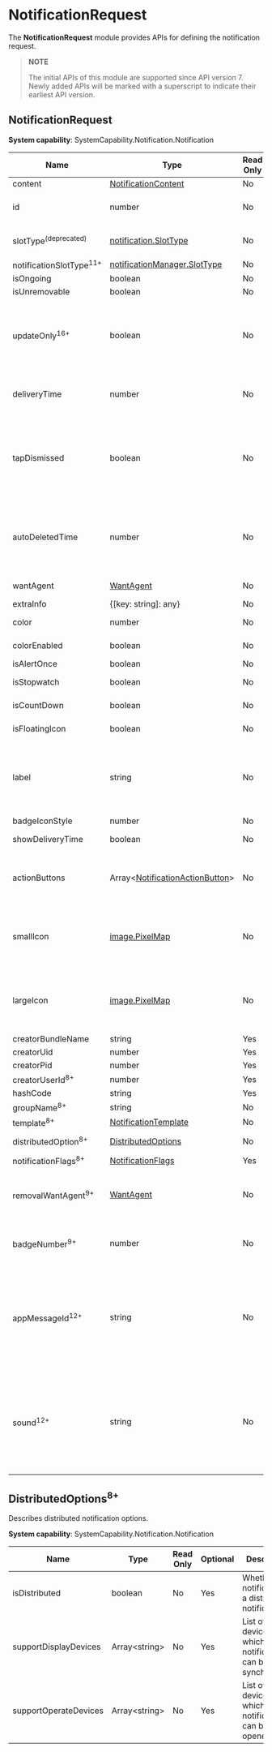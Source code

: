 # NotificationRequest

The **NotificationRequest** module provides APIs for defining the notification request.

> **NOTE**
>
> The initial APIs of this module are supported since API version 7. Newly added APIs will be marked with a superscript to indicate their earliest API version.

## NotificationRequest

**System capability**: SystemCapability.Notification.Notification

| Name                           | Type                                                   |  Read Only| Optional| Description                                                                   |
|-------------------------------| -------------------------------------------------------- | ----- | --- |-----------------------------------------------------------------------|
| content                       | [NotificationContent](js-apis-inner-notification-notificationContent.md#notificationcontent)   |   No | No | Notification content.                                                                |
| id                            | number                                                   |   No | Yes | Notification ID. The default value is **0**. If the same notification ID exists, the notification content is updated.                                                                |
| slotType<sup>(deprecated)</sup> | [notification.SlotType](./js-apis-notification.md#slottype)    |   No | Yes | Notification slot type.<br>This API is deprecated since API version 11. You are advised to use **notificationSlotType** instead.                       |
| notificationSlotType<sup>11+</sup> | [notificationManager.SlotType](js-apis-notificationManager.md#slottype) |   No | Yes | Notification slot type.                       |
| isOngoing                     | boolean                                                  |   No | Yes | Not supported currently. |
| isUnremovable                 | boolean                                                  |   No | Yes | Not supported currently. |
| updateOnly<sup>16+</sup>        | boolean                                       | No | Yes | Whether to update notifications only.<br> - **true**: If a notification with the same ID exists, the notification is updated; otherwise, the notification fails to update and no notification is created.<br> - **false** (default): If a notification with the same ID exists, the notification is updated; otherwise, a notification is created.        |
| deliveryTime                  | number                                                   |   No | Yes | Time when the notification is sent. This API is automatically generated by the system.<br>Data format: timestamp,<br>in milliseconds.                                                              |
| tapDismissed                  | boolean                                                  |   No | Yes | Whether the notification is automatically cleared. This parameter is valid only when the notification carries **wantAgent** or **actionButtons**.<br> - **true** (default): The current notification is automatically cleared after the notification or button is tapped.<br> - **false**: The current notification is retained after the notification or button is tapped.|
| autoDeletedTime               | number                                                   |   No | Yes | Time when the notification is automatically cleared.<br>Data format: timestamp,<br>in milliseconds.<br>For example, if a notification is to be cleared after being displayed for 3 seconds (3000 ms), you can set **new Date().getTime() + 3000** to meet this requirement.                                                             |
| wantAgent                     | [WantAgent](../apis-ability-kit/js-apis-app-ability-wantAgent.md)            |   No | Yes | **WantAgent** instance to which the notification will be redirected after being clicked.                                      |
| extraInfo                     | {[key: string]: any}                                     |   No | Yes | Extended parameters.                                                                |
| color                         | number                                                   |   No | Yes | Background color of the notification. Not supported currently.                                                    |
| colorEnabled                  | boolean                                                  |   No | Yes | Whether the notification background color can be enabled. Not supported currently.                                                |
| isAlertOnce                   | boolean                                                  |   No | Yes | Whether the notification triggers an alert only once.                                                       |
| isStopwatch                   | boolean                                                  |   No | Yes | Whether to display the stopwatch. Not supported currently.                                                            |
| isCountDown                   | boolean                                                  |   No | Yes | Whether to display the countdown time. Not supported currently.                                                           |
| isFloatingIcon                | boolean                                                  |   No | Yes | Whether the notification is displayed as a floating icon in the status bar. Not supported currently.                                                           |
| label                         | string                                                   |   No | Yes | Notification label.<br>The **label** field can be used independently, or used together with ID as a notification identifier. ID is preferentially used.<br>If the label is not empty when a notification is published, you need to specify the label when updating or deleting the notification.                                                                |
| badgeIconStyle                | number                                                   |   No | Yes | Notification badge type. Not supported currently.                                                    |
| showDeliveryTime              | boolean                                                  |   No | Yes | Whether to display the time when the notification is delivered. Not supported currently.                                                            |
| actionButtons                 | Array\<[NotificationActionButton](js-apis-inner-notification-notificationActionButton.md)\>             |   No | Yes | Notification button. A notification can contain a maximum of two buttons by default. Since API version 16, this capability is supported on the wearables. A notification can contain a maximum of three buttons for the wearables.                                                         |
| smallIcon                     | [image.PixelMap](../apis-image-kit/js-apis-image.md#pixelmap7)             |   No | Yes | Small notification icon. Optional field. The total number of the icon pixel bytes cannot exceed 192 KB (which is obtained through [getPixelBytesNumber](../apis-image-kit/js-apis-image.md#getpixelbytesnumber7). The recommended icon size is 128 × 128 pixels. The display effect depends on the device capability and notification center UI style.                                                |
| largeIcon                     | [image.PixelMap](../apis-image-kit/js-apis-image.md#pixelmap7)             |   No | Yes | Large notification icon. Optional field. The total number of the icon pixel bytes cannot exceed 192 KB (which is obtained through [getPixelBytesNumber](../apis-image-kit/js-apis-image.md#getpixelbytesnumber7). The recommended icon size is 128 × 128 pixels. The display effect depends on the device capability and notification center UI style.                                                |
| creatorBundleName             | string                                                   |   Yes | Yes | Name of the bundle that creates the notification.                                                             |
| creatorUid                    | number                                                   |   Yes | Yes | UID used for creating the notification.                                                            |
| creatorPid                    | number                                                   |   Yes | Yes | PID used for creating the notification.                                                            |
| creatorUserId<sup>8+</sup>     | number                                                   |   Yes | Yes | ID of the user who creates the notification.                                                         |
| hashCode                      | string                                                   |   Yes | Yes | Unique ID of the notification.                                                              |
| groupName<sup>8+</sup>         | string                                                   |   No | Yes | Notification group name.                                                               |
| template<sup>8+</sup>          | [NotificationTemplate](./js-apis-inner-notification-notificationTemplate.md) |   No | Yes | Notification template.                                                                |
| distributedOption<sup>8+</sup> | [DistributedOptions](#distributedoptions8)                |   No | Yes | Distributed notification options. Not supported currently.                                                            |
| notificationFlags<sup>8+</sup> | [NotificationFlags](js-apis-inner-notification-notificationFlags.md#notificationflags)                   |   Yes | Yes | Notification flags.                                                 |
| removalWantAgent<sup>9+</sup>  | [WantAgent](../apis-ability-kit/js-apis-app-ability-wantAgent.md)            |   No | Yes | **WantAgent** instance to which the notification will be redirected when it is removed.<br>Currently, redirection to UIAbility is not supported. Only common events can be published (that is, [actionType](../apis-ability-kit/js-apis-inner-wantAgent-wantAgentInfo.md) is set to **4**).                                         |
| badgeNumber<sup>9+</sup>       | number                                                   |   No | Yes | Number of notifications displayed on the application icon. If the **badgeNumber** is set to **0**, badges are cleared; if the value is greater than **99**, **99+** is displayed on the badge.                                                       |
| appMessageId<sup>12+</sup>       | string                                                   |   No | Yes | Unique ID carried in a notification sent by an app, which is used for notification deduplication. If an app publishes notifications with the same **appMessageId** locally or on the cloud, the device displays only one message. Repeated notifications received later will be silenced and deduplicated, and will not be displayed or notified. The deduplication flag is valid only within 24 hours after the notification is published. After 24 hours or the device is restarted, the deduplication flag becomes invalid. |
| sound<sup>12+</sup>            | string                                                   |   No | Yes | Name of the custom ringtone file for application notifications. This file must be stored in the **resources/rawfile** directory and supports formats such as M4A, AAC, MP3, OGG, WAV, FLAC, and AMR. <!--RP1-->This field takes effect only after the system application with the [ohos.permission.NOTIFICATION_AGENT_CONTROLLER](../../security/AccessToken/permissions-for-system-apps.md#ohospermissionnotification_agent_controller) permission calls the [notificationManager.setAdditionalConfig](./js-apis-notificationManager-sys.md#notificationmanagersetadditionalconfig12) API to set additional configuration.<!--RP1End--> |

## DistributedOptions<sup>8+</sup>

Describes distributed notification options.

**System capability**: SystemCapability.Notification.Notification

| Name                  | Type           | Read Only| Optional| Description                              |
| -----------------------| -------------- | ---- | ---- | --------------------------------- |
| isDistributed          | boolean        | No  | Yes  | Whether the notification is a distributed notification.                 |
| supportDisplayDevices  | Array\<string> | No  | Yes  | List of the devices to which the notification can be synchronized.          |
| supportOperateDevices  | Array\<string> | No  | Yes  | List of the devices on which the notification can be opened.            |
